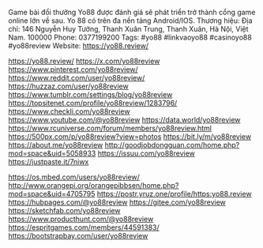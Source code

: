 Game bài đổi thưởng Yo88 được đánh giá sẽ phát triển trở thành cổng game online lớn về sau. Yo 88 có trên đa nền tảng Android/IOS.
Thương hiệu:
Địa chỉ: 146 Nguyễn Huy Tưởng, Thanh Xuân Trung, Thanh Xuân, Hà Nội, Việt Nam. 100000
Phone: 0377199200
Tags: #yo88 #linkvaoyo88 #casinoyo88 #yo88review
Website:  https://yo88.review/

https://yo88.review/
https://x.com/yo88review
https://www.pinterest.com/yo88review/
https://www.reddit.com/user/yo88review/
https://huzzaz.com/user/yo88review
https://www.tumblr.com/settings/blog/yo88review
https://topsitenet.com/profile/yo88review/1283796/
https://www.checkli.com/yo88review
https://www.youtube.com/@yo88review
https://data.world/yo88review
https://www.rcuniverse.com/forum/members/yo88review.html
https://500px.com/p/yo88review?view=photos
https://bit.ly/m/yo88review
https://about.me/yo88review
http://goodjobdongguan.com/home.php?mod=space&uid=5058933
https://issuu.com/yo88review
https://justpaste.it/7niwx

https://os.mbed.com/users/yo88review/
http://www.orangepi.org/orangepibbsen/home.php?mod=space&uid=4705795
https://postr.yruz.one/profile/https:yo88.review
https://hubpages.com/@yo88review
https://gitee.com/yo88review
https://sketchfab.com/yo88review
https://www.producthunt.com/@yo88review
https://espritgames.com/members/44591383/
https://bootstrapbay.com/user/yo88review
